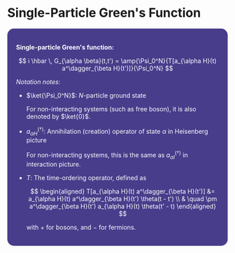 <style>
    .katex {
        font-size: 1.1em;
    }
    .remark {
        border-radius: 15px;
        padding: 20px;
        background-color: SeaGreen;
        color: White;
    }
    .result {
        border-radius: 15px;
        padding: 20px;
        background-color: DarkSlateBlue;
        color: White;
    }
</style>

# Single-Particle Green's Function

<div class="result">

**Single-particle Green's function:**

$$
i \hbar \, G_{\alpha \beta}(t,t')
= \amp{\Psi_0^N}{T[a_{\alpha H}(t) a^\dagger_{\beta H}(t')]}{\Psi_0^N}
$$

*Notation notes*:

- $\ket{\Psi_0^N}$: $N$-particle ground state
    
    For non-interacting systems (such as free boson), it is also denoted by $\ket{0}$.

- $a_{\alpha H}^{(\dagger)}$: Annihilation (creation) operator of state $\alpha$ in Heisenberg picture
    
    For non-interacting systems, this is the same as $a_{\alpha I}^{(\dagger)}$ in interaction picture.

- $T$: The time-ordering operator, defined as
    
    $$
    \begin{aligned}
        T[a_{\alpha H}(t) a^\dagger_{\beta H}(t')]
        &= a_{\alpha H}(t) a^\dagger_{\beta H}(t') \theta(t - t')
        \\ & \quad
        \pm a^\dagger_{\beta H}(t') a_{\alpha H}(t) \theta(t' - t)
    \end{aligned}
    $$

    with $+$ for bosons, and $-$ for fermions.

</div><br>
